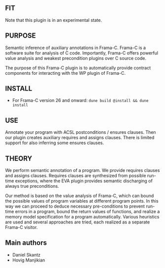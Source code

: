 ## FIT

Note that this plugin is in an experimental state.

## PURPOSE

Semantic inference of auxiliary annotations in Frama-C. Frama-C is a software suite for analysis of C code. Importantly, Frama-C offers powerful value analysis and weakest precondition plugins over C source code. 

The purpose of this Frama-C plugin is to automatically provide contract components for interacting with the WP plugin of Frama-C.

## INSTALL

* For Frama-C version 26 and onward:
```dune build @install && dune install```

## USE

Annotate your program with ACSL postconditions / ensures clauses. Then our plugin creates auxiliary requires and assigns clauses.
There is limited support for also inferring some ensures clauses.
                                             
## THEORY

We perform semantic annotation of a program. We provide requires clauses and assigns clauses. Requires clauses are 
synthesized from possible run-time exceptions, where the EVA plugin provides semantic discharging of always true preconditions.

Our method is based on the value analysis of Frama-C, which can bound the possible values of program variables at different program points. In this way we can proceed to deduce necessary pre-conditions to prevent run-time errors in a program, bound the return values of functions, and realize a memory model specification for a program automatically. Various heuristics are used and several approaches are tried, each realized as a separate Frama-C visitor.

## Main authors
- Daniel Skantz
- Hovig Manjikian
